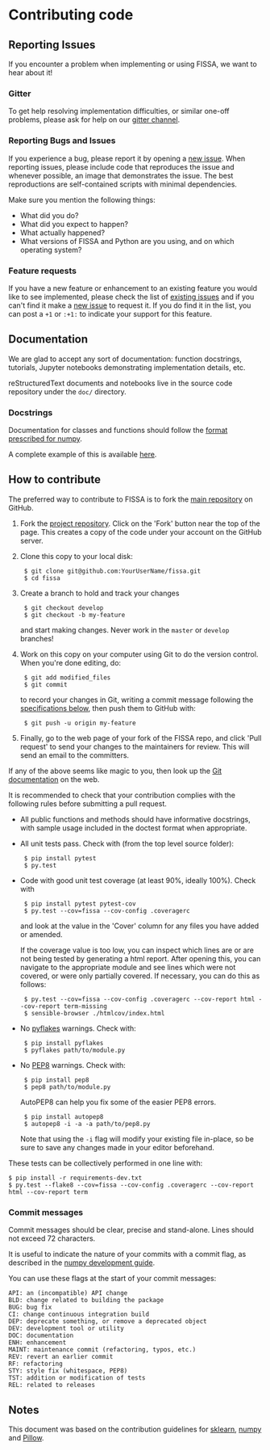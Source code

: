 Contributing code
=================

Reporting Issues
----------------

If you encounter a problem when implementing or using FISSA, we want
to hear about it!

### Gitter

To get help resolving implementation difficulties, or similar one-off
problems, please ask for help on our [gitter channel].

### Reporting Bugs and Issues

If you experience a bug, please report it by opening a [new issue].
When reporting issues, please include code that reproduces the issue
and whenever possible, an image that demonstrates the issue. The best
reproductions are self-contained scripts with minimal dependencies.

Make sure you mention the following things:
- What did you do?
- What did you expect to happen?
- What actually happened?
- What versions of FISSA and Python are you using, and on which
  operating system?

### Feature requests

If you have a new feature or enhancement to an existing feature you
would like to see implemented, please check the list of
[existing issues][issues] and if you can't find it make a [new issue]
to request it. If you do find it in the list, you can post a `+1` or
`:+1:` to indicate your support for this feature.


Documentation
-------------

We are glad to accept any sort of documentation: function docstrings,
tutorials, Jupyter notebooks demonstrating implementation details, etc.

reStructuredText documents and notebooks live in the source code
repository under the `doc/` directory.

### Docstrings

Documentation for classes and functions should follow the
[format prescribed for numpy][numpy documenting].

A complete example of this is available [here][numpy documenting example].


How to contribute
-----------------

The preferred way to contribute to FISSA is to fork the
[main repository][our repo] on GitHub.

1. Fork the [project repository][our repo].
   Click on the 'Fork' button near the top of the page. This creates
   a copy of the code under your account on the GitHub server.

2. Clone this copy to your local disk:

        $ git clone git@github.com:YourUserName/fissa.git
        $ cd fissa

3. Create a branch to hold and track your changes

        $ git checkout develop
        $ git checkout -b my-feature

   and start making changes. Never work in the `master` or `develop`
   branches!

4. Work on this copy on your computer using Git to do the version
   control. When you're done editing, do:

        $ git add modified_files
        $ git commit

   to record your changes in Git, writing a commit message following
   the [specifications below](#commit-messages), then push them to
   GitHub with:

        $ git push -u origin my-feature

5. Finally, go to the web page of your fork of the FISSA repo, and
   click 'Pull request' to send your changes to the maintainers for
   review. This will send an email to the committers.

If any of the above seems like magic to you, then look up the 
[Git documentation] on the web.

It is recommended to check that your contribution complies with the
following rules before submitting a pull request.

-  All public functions and methods should have informative docstrings,
   with sample usage included in the doctest format when appropriate.

-  All unit tests pass. Check with (from the top level source folder):

        $ pip install pytest
        $ py.test

-  Code with good unit test coverage (at least 90%, ideally 100%).
   Check with

        $ pip install pytest pytest-cov
        $ py.test --cov=fissa --cov-config .coveragerc

   and look at the value in the 'Cover' column for any files you have
   added or amended.

   If the coverage value is too low, you can inspect which lines are or
   are not being tested by generating a html report.
   After opening this, you can navigate to the appropriate module and
   see lines which were not covered, or were only partially covered.
   If necessary, you can do this as follows:

        $ py.test --cov=fissa --cov-config .coveragerc --cov-report html --cov-report term-missing
        $ sensible-browser ./htmlcov/index.html

-  No [pyflakes] warnings. Check with:

        $ pip install pyflakes
        $ pyflakes path/to/module.py

-  No [PEP8] warnings. Check with:

        $ pip install pep8
        $ pep8 path/to/module.py

   AutoPEP8 can help you fix some of the easier PEP8 errors.

        $ pip install autopep8
        $ autopep8 -i -a -a path/to/pep8.py

   Note that using the `-i` flag will modify your existing file in-place,
   so be sure to save any changes made in your editor beforehand.

These tests can be collectively performed in one line with:

    $ pip install -r requirements-dev.txt
    $ py.test --flake8 --cov=fissa --cov-config .coveragerc --cov-report html --cov-report term

### Commit messages

Commit messages should be clear, precise and stand-alone.
Lines should not exceed 72 characters.

It is useful to indicate the nature of your commits with a commit flag, as
described in the [numpy development guide][numpy workflow commits].

You can use these flags at the start of your commit messages:

    API: an (incompatible) API change
    BLD: change related to building the package
    BUG: bug fix
    CI: change continuous integration build
    DEP: deprecate something, or remove a deprecated object
    DEV: development tool or utility
    DOC: documentation
    ENH: enhancement
    MAINT: maintenance commit (refactoring, typos, etc.)
    REV: revert an earlier commit
    RF: refactoring
    STY: style fix (whitespace, PEP8)
    TST: addition or modification of tests
    REL: related to releases


Notes
-----

This document was based on the contribution guidelines for
[sklearn][sklearn contributing],
[numpy][numpy workflow] and
[Pillow][Pillow contributing].


  [our repo]: http://github.com/rochefort-tools/fissa/
  [issues]: https://github.com/rochefort-lab/fissa/issues
  [new issue]:https://github.com/rochefort-lab/fissa/issues/new
  [gitter channel]: https://gitter.im/rochefort-lab/fissa
  [PEP8]: https://www.python.org/dev/peps/pep-0008/
  [pyflakes]: https://pypi.python.org/pypi/pyflakes
  [Git documentation]: http://git-scm.com/documentation
  [numpy workflow]: https://docs.scipy.org/doc/numpy-1.10.1/dev/gitwash/development_workflow.html
  [numpy workflow commits]: https://docs.scipy.org/doc/numpy-1.10.1/dev/gitwash/development_workflow.html#writing-the-commit-message
  [numpy documenting]: https://github.com/numpy/numpy/blob/master/doc/HOWTO_DOCUMENT.rst.txt#sections
  [numpy documenting example]: https://sphinxcontrib-napoleon.readthedocs.org/en/latest/example_numpy.html
  [sklearn contributing]: https://github.com/scikit-learn/scikit-learn/blob/master/CONTRIBUTING.md
  [sklearn guide]: http://scikit-learn.org/stable/developers/contributing.html#contributing-code
  [Pillow contributing]: https://github.com/python-pillow/Pillow/blob/master/CONTRIBUTING.md
